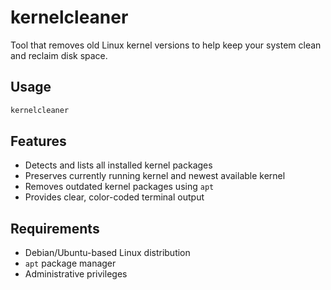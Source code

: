 # kernelcleaner

Tool that removes old Linux kernel versions to help keep your system clean and reclaim disk space.

## Usage

```bash
kernelcleaner
```

## Features

* Detects and lists all installed kernel packages
* Preserves currently running kernel and newest available kernel
* Removes outdated kernel packages using `apt`
* Provides clear, color-coded terminal output

## Requirements

* Debian/Ubuntu-based Linux distribution
* `apt` package manager
* Administrative privileges
